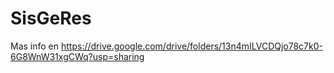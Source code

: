 # SisGeRes

Mas info en https://drive.google.com/drive/folders/13n4mILVCDQjo78c7k0-6G8WnW31xgCWq?usp=sharing
